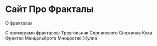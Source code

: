 # Сайт Про Фракталы

О фракталах

С примерами фракталов:
Треугольник Серпинского
Снежинка Коха
Фрактал Мандельброта
Мнодество Жулиа
